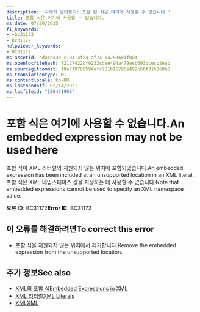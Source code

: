 ```yaml
---
description: '자세히 알아보기: 포함 된 식은 여기에 사용할 수 없습니다.'
title: 포함 식은 여기에 사용할 수 없습니다.
ms.date: 07/20/2015
f1_keywords:
- vbc31172
- bc31172
helpviewer_keywords:
- BC31172
ms.assetid: edacea38-c104-4fa4-af74-6a250681f004
ms.openlocfilehash: 72127422bf9232cdae494a479eeb693bcecc2eab
ms.sourcegitcommit: 10e719780594efc781b15295e499c66f316068b8
ms.translationtype: MT
ms.contentlocale: ko-KR
ms.lasthandoff: 02/14/2021
ms.locfileid: "100431908"
---
```

# <a name="an-embedded-expression-may-not-be-used-here"></a><span data-ttu-id="f8b18-103">포함 식은 여기에 사용할 수 없습니다.</span><span class="sxs-lookup"><span data-stu-id="f8b18-103">An embedded expression may not be used here</span></span>

<span data-ttu-id="f8b18-104">포함 식이 XML 리터럴의 지원되지 않는 위치에 포함되었습니다.</span><span class="sxs-lookup"><span data-stu-id="f8b18-104">An embedded expression has been included at an unsupported location in an XML literal.</span></span> <span data-ttu-id="f8b18-105">포함 식은 XML 네임스페이스 값을 지정하는 데 사용할 수 없습니다.</span><span class="sxs-lookup"><span data-stu-id="f8b18-105">Note that embedded expressions cannot be used to specify an XML namespace value.</span></span>  
  
 <span data-ttu-id="f8b18-106">**오류 ID:** BC31172</span><span class="sxs-lookup"><span data-stu-id="f8b18-106">**Error ID:** BC31172</span></span>  
  
## <a name="to-correct-this-error"></a><span data-ttu-id="f8b18-107">이 오류를 해결하려면</span><span class="sxs-lookup"><span data-stu-id="f8b18-107">To correct this error</span></span>  
  
- <span data-ttu-id="f8b18-108">포함 식을 지원되지 않는 위치에서 제거합니다.</span><span class="sxs-lookup"><span data-stu-id="f8b18-108">Remove the embedded expression from the unsupported location.</span></span>  
  
## <a name="see-also"></a><span data-ttu-id="f8b18-109">추가 정보</span><span class="sxs-lookup"><span data-stu-id="f8b18-109">See also</span></span>

- [<span data-ttu-id="f8b18-110">XML의 포함 식</span><span class="sxs-lookup"><span data-stu-id="f8b18-110">Embedded Expressions in XML</span></span>](../programming-guide/language-features/xml/embedded-expressions-in-xml.md)
- [<span data-ttu-id="f8b18-111">XML 리터럴</span><span class="sxs-lookup"><span data-stu-id="f8b18-111">XML Literals</span></span>](../language-reference/xml-literals/index.md)
- [<span data-ttu-id="f8b18-112">XML</span><span class="sxs-lookup"><span data-stu-id="f8b18-112">XML</span></span>](../programming-guide/language-features/xml/index.md)
